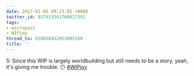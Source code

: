 ```yaml
---
date: 2017-01-05 09:23:02 +0000
twitter_id: 817013541760827392
tags:
- micropost
- WIPjoy
thread_to: 816656912053895168
title: ''
---
```


5: Since this WIP is largely worldbuilding but still needs to be a story, yeah, it's giving me trouble. 😶 [#WIPjoy](https://twitter.com/hashtag/WIPjoy)
